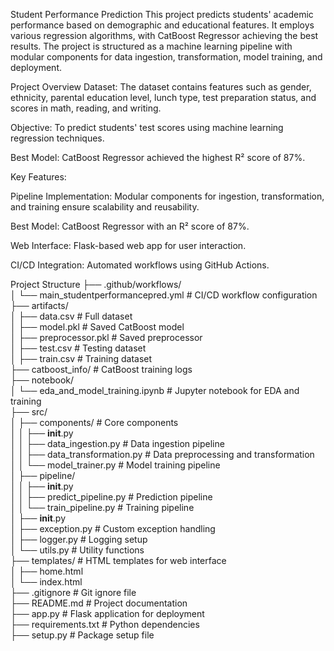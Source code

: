 Student Performance Prediction
This project predicts students' academic performance based on demographic and educational features. It employs various regression algorithms, with CatBoost Regressor achieving the best results. The project is structured as a machine learning pipeline with modular components for data ingestion, transformation, model training, and deployment.

Project Overview
Dataset:
The dataset contains features such as gender, ethnicity, parental education level, lunch type, test preparation status, and scores in math, reading, and writing.

Objective:
To predict students' test scores using machine learning regression techniques.

Best Model:
CatBoost Regressor achieved the highest R² score of 87%.

Key Features:

Pipeline Implementation: Modular components for ingestion, transformation, and training ensure scalability and reusability.

Best Model: CatBoost Regressor with an R² score of 87%.

Web Interface: Flask-based web app for user interaction.

CI/CD Integration: Automated workflows using GitHub Actions.

Project Structure
├── .github/workflows/  
│   └── main_studentperformancepred.yml  # CI/CD workflow configuration  
├── artifacts/  
│   ├── data.csv                         # Full dataset  
│   ├── model.pkl                        # Saved CatBoost model  
│   ├── preprocessor.pkl                 # Saved preprocessor  
│   ├── test.csv                         # Testing dataset  
│   ├── train.csv                        # Training dataset  
├── catboost_info/                       # CatBoost training logs  
├── notebook/  
│   └── eda_and_model_training.ipynb     # Jupyter notebook for EDA and training  
├── src/  
│   ├── components/                      # Core components  
│   │   ├── __init__.py  
│   │   ├── data_ingestion.py            # Data ingestion pipeline  
│   │   ├── data_transformation.py       # Data preprocessing and transformation  
│   │   └── model_trainer.py             # Model training pipeline  
│   ├── pipeline/  
│   │   ├── __init__.py  
│   │   ├── predict_pipeline.py          # Prediction pipeline  
│   │   └── train_pipeline.py            # Training pipeline  
│   ├── __init__.py  
│   ├── exception.py                     # Custom exception handling  
│   ├── logger.py                        # Logging setup  
│   └── utils.py                         # Utility functions  
├── templates/                           # HTML templates for web interface  
│   ├── home.html  
│   └── index.html  
├── .gitignore                           # Git ignore file  
├── README.md                            # Project documentation  
├── app.py                               # Flask application for deployment  
├── requirements.txt                     # Python dependencies  
├── setup.py                             # Package setup file  
